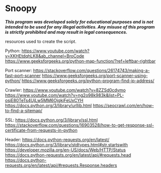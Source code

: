 # Snoopy

**_This program was developed solely for educational purposes and is not intended to be used for any illegal activities. Any misuse of this program is strictly prohibited and may result in legal consequences._**













































resources used to create the script.

Python:
https://www.youtube.com/watch?v=XKHEtdqhLK8&ab_channel=BroCode
https://www.geeksforgeeks.org/python-map-function/?ref=leftbar-rightbar

Port scanner:
https://stackoverflow.com/questions/26174743/making-a-fast-port-scanner
https://www.geeksforgeeks.org/port-scanner-using-python/
https://www.geeksforgeeks.org/python-program-find-ip-address/

Crawler:
https://www.youtube.com/watch?v=8ZZSd0cdymo
https://www.youtube.com/watch?v=ng2o98k983k&list=PL-osiE80TeTs4UjLw5MM6OjgkjFeUxCYH
https://docs.python.org/3/library/urllib.html
https://seocrawl.com/en/how-to-find-a-sitemap/

SSL:
https://docs.python.org/3/library/ssl.html
https://stackoverflow.com/questions/16903528/how-to-get-response-ssl-certificate-from-requests-in-python

Header:
https://docs.python-requests.org/en/latest/
https://docs.python.org/3/library/stdtypes.html#str.startswith
https://developer.mozilla.org/en-US/docs/Web/HTTP/Status
https://docs.python-requests.org/en/latest/api/#requests.head
https://docs.python-requests.org/en/latest/api/#requests.Response.headers
